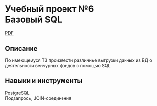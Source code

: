 # Учебный проект №6<BR>Базовый SQL  

[PDF](https://github.com/AlievRust/Portfolio/blob/main/%D0%AF%D0%9F.%20%D0%9F%D1%80%D0%BE%D0%B5%D0%BA%D1%82%2006.%20%D0%91%D0%B0%D0%B7%D0%BE%D0%B2%D1%8B%D0%B9%20SQL.%20%D0%90%D0%BD%D0%B0%D0%BB%D0%B8%D0%B7%20%D0%B4%D0%B0%D0%BD%D0%BD%D1%8B%D1%85%20%D0%BE%D0%B1%20%D0%B8%D0%BD%D0%B2%D0%B5%D1%81%D1%82%D0%B8%D1%86%D0%B8%D1%8F%D1%85%20%D0%B2%D0%B5%D0%BD%D1%87%D1%83%D1%80%D0%BD%D1%8B%D1%85%20%D1%84%D0%BE%D0%BD%D0%B4%D0%BE%D0%B2/project6_basic_sql.pdf)

## Описание  

По имеющемуся ТЗ произвести различные выгрузки данных из БД о деятельности венчурных фондов с помощью SQL


## Навыки и инструменты  

PostgreSQL  
Подзапросы, JOIN-соединения
